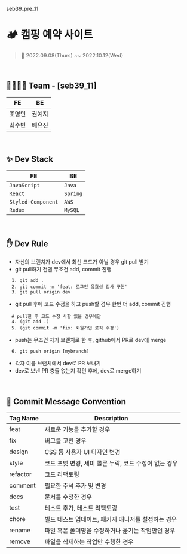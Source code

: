 seb39_pre_11

# 🏕 캠핑 예약 사이트

> 📆 2022.09.08(Thurs) ~~ 2022.10.12(Wed)

<br/>

## 👩‍💻🧑‍💻 Team - [seb39_11]

| FE     | BE     |
| ------ | ------ |
| 조영민 | 권예지 |
| 최수빈 | 배유진 |

<br/>

## ✨ Dev Stack

| FE                 | BE       |
| ------------------ | -------- |
| `JavaScript`       | `Java`   |
| `React`            | `Spring` |
| `Styled-Component` | `AWS`    |
| `Redux`            | `MySQL`  |

<br/>

## ✋ Dev Rule

- 자신의 브랜치가 dev에서 최신 코드가 아닐 경우 git pull 받기
- git pull하기 전엔 무조건 add, commit 진행

```
  1. git add .
  2. git commit -m 'feat: 로그인 유효성 검사 구현'
  3. git pull origin dev
```

- git pull 후에 코드 수정을 하고 push할 경우 한번 더 add, commit 진행

```
  # pull한 후 코드 수정 사항 있을 경우에만
  4. (git add .)
  5. (git commit -m 'fix: 회원가입 로직 수정')
```

- push는 무조건 자기 브랜치로 한 후, github에서 PR로 dev에 merge

```
  6. git push origin [mybranch]
```

- 각자 이름 브랜치에서 dev로 PR 보내기
- dev로 보낸 PR 충돌 없는지 확인 후에, dev로 merge하기

<br/>

## 📨 Commit Message Convention

| Tag Name | Description                                           |
| -------- | ----------------------------------------------------- |
| feat     | 새로운 기능을 추가할 경우                             |
| fix      | 버그를 고친 경우                                      |
| design   | CSS 등 사용자 UI 디자인 변경                          |
| style    | 코드 포맷 변경, 세미 콜론 누락, 코드 수정이 없는 경우 |
| refactor | 코드 리팩토링                                         |
| comment  | 필요한 주석 추가 및 변경                              |
| docs     | 문서를 수정한 경우                                    |
| test     | 테스트 추가, 테스트 리팩토링                          |
| chore    | 빌드 테스트 업데이트, 패키지 매니저를 설정하는 경우   |
| rename   | 파일 혹은 폴더명을 수정하거나 옮기는 작업만인 경우    |
| remove   | 파일을 삭제하는 작업만 수행한 경우                    |
